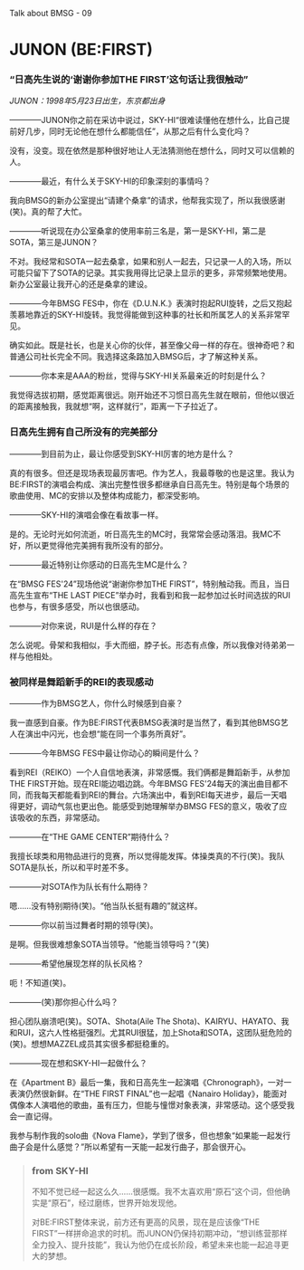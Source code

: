Talk about BMSG - 09

# JUNON (BE:FIRST)
### “日高先生说的‘谢谢你参加THE FIRST’这句话让我很触动”

*JUNON：1998年5月23日出生，东京都出身*

————JUNON你之前在采访中说过，SKY-HI“很难读懂他在想什么，比自己提前好几步，同时无论他在想什么都能信任”，从那之后有什么变化吗？

没有，没变。现在依然是那种很好地让人无法猜测他在想什么，同时又可以信赖的人。

————最近，有什么关于SKY-HI的印象深刻的事情吗？

我向BMSG的新办公室提出“请建个桑拿”的请求，他帮我实现了，所以我很感谢(笑)。真的帮了大忙。

————听说现在办公室桑拿的使用率前三名是，第一是SKY-HI，第二是SOTA，第三是JUNON？

不对。我经常和SOTA一起去桑拿，如果和别人一起去，只记录一人的入场，所以可能只留下了SOTA的记录。其实我用得比记录上显示的更多，非常频繁地使用。新办公室最让我开心的还是桑拿的建设。

————今年BMSG FES中，你在《D.U.N.K.》表演时抱起RUI旋转，之后又抱起羡慕地靠近的SKY-HI旋转。我觉得能做到这种事的社长和所属艺人的关系非常罕见。

确实如此。既是社长，也是关心你的伙伴，甚至像父母一样的存在。很神奇吧？和普通公司社长完全不同。我选择这条路加入BMSG后，才了解这种关系。

————你本来是AAA的粉丝，觉得与SKY-HI关系最亲近的时刻是什么？

我觉得选拔初期，感觉距离很远。刚开始还不习惯日高先生就在眼前，但他以很近的距离接触我，我就想“啊，这样就行”，距离一下子拉近了。

### 日高先生拥有自己所没有的完美部分

————到目前为止，最让你感受到SKY-HI厉害的地方是什么？

真的有很多。但还是现场表现最厉害吧。作为艺人，我最尊敬的也是这里。我认为BE:FIRST的演唱会构成、演出完整性很多都继承自日高先生。特别是每个场景的歌曲使用、MC的安排以及整体构成能力，都深受影响。

————SKY-HI的演唱会像在看故事一样。

是的。无论时光如何流逝，听日高先生的MC时，我常常会感动落泪。我MC不好，所以更觉得他完美拥有我所没有的部分。

————最近特别让你感动的日高先生MC是什么？

在“BMSG FES'24”现场他说“谢谢你参加THE FIRST”，特别触动我。而且，当日高先生宣布“THE LAST PIECE”举办时，我看到和我一起参加过长时间选拔的RUI也参与，有很多感受，所以也很感动。

————对你来说，RUI是什么样的存在？

怎么说呢。骨架和我相似，手大而细，脖子长。形态有点像，所以我像对待弟弟一样与他相处。

### 被同样是舞蹈新手的REI的表现感动

————作为BMSG艺人，你什么时候感到自豪？

我一直感到自豪。作为BE:FIRST代表BMSG表演时是当然了，看到其他BMSG艺人在演出中闪光，也会想“能在同一个事务所真好”。

————今年BMSG FES中最让你动心的瞬间是什么？

看到REI（REIKO）一个人自信地表演，非常感慨。我们俩都是舞蹈新手，从参加THE FIRST开始。现在REI能边唱边跳。今年BMSG FES'24每天的演出曲目都不同，而我每天都能看到REI的舞台。六场演出中，看到REI每天进步，最后一天唱得更好，调动气氛也更出色。能感受到她理解举办BMSG FES的意义，吸收了应该吸收的东西，非常感动。

————在“THE GAME CENTER”期待什么？

我擅长球类和用物品进行的竞赛，所以觉得能发挥。体操类真的不行(笑)。我队SOTA是队长，所以和平时差不多。

————对SOTA作为队长有什么期待？

嗯……没有特别期待(笑)。“他当队长挺有趣的”就这样。

————你以前当过舞者时期的领导(笑)。

是啊。但我很难想象SOTA当领导。“他能当领导吗？”(笑)

————希望他展现怎样的队长风格？

呃！不知道(笑)。

————(笑)那你担心什么吗？

担心团队崩溃吧(笑)。SOTA、Shota(Aile The Shota)、KAIRYU、HAYATO、我和RUI，这六人性格挺强烈。尤其RUI很猛，加上Shota和SOTA，这团队挺危险的(笑)。想想MAZZEL成员其实很多都挺稳重的。

————现在想和SKY-HI一起做什么？

在《Apartment B》最后一集，我和日高先生一起演唱《Chronograph》，一对一表演仍然很新鲜。在“THE FIRST FINAL”也一起唱《Nanairo Holiday》，能面对偶像本人演唱他的歌曲，虽有压力，但能与憧憬对象表演，非常感动。这个感受我会一直记得。

我参与制作我的solo曲《Nova Flame》，学到了很多，但也想象“如果能一起发行曲子会是什么感觉？”所以希望有一天能一起发行曲子，那会很开心。



> ### from SKY-HI
> 
> 不知不觉已经一起这么久……很感慨。我不太喜欢用“原石”这个词，但他确实是“原石”，经过磨练，世界开始发现他。
> 
> 对BE:FIRST整体来说，前方还有更高的风景，现在是应该像“THE FIRST”一样拼命追求的时机。而JUNON仍保持初期冲动，“想训练营那样全力投入、提升技能”，我认为他仍在成长阶段，希望未来也能一起追寻更大的梦想。
> 

